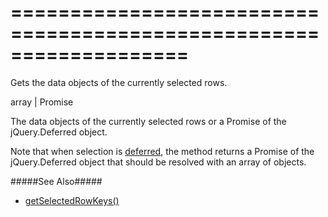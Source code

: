 <!--**
/*-------------------------------------------
    Auto-generated file. Do not modify.
-------------------------------------------

**-->
===================================================================
===================================================================

<!--shortDescription-->
Gets the data objects of the currently selected rows. 
<!--/shortDescription-->

<!--returnType-->array | Promise<!--/returnType-->
<!--returnDescription-->
The data objects of the currently selected rows or a Promise of the jQuery.Deferred object.
<!--/returnDescription-->

<!--fullDescription-->
Note that when selection is [deferred]({basewidgetpath}/Configuration/selection/#deferred), the method returns a Promise of the jQuery.Deferred object that should be resolved with an array of objects.

#####See Also#####
- [getSelectedRowKeys()]({basewidgetpath}/Methods/#getSelectedRowKeys)
<!--/fullDescription-->